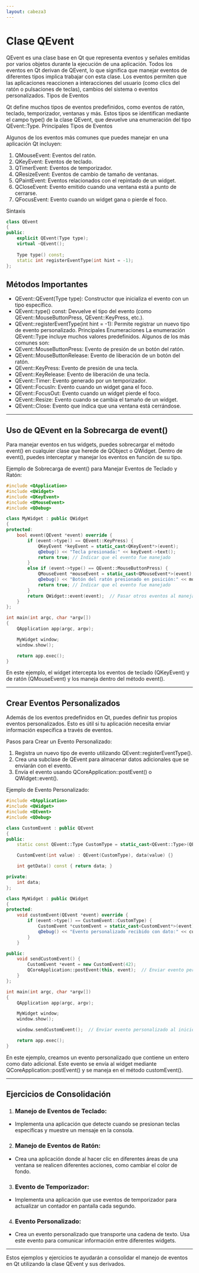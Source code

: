 ```yaml
---
layout: cabeza3
---
```


# Clase QEvent
QEvent es una clase base en Qt que representa eventos y señales emitidas por varios objetos durante la ejecución de una aplicación. Todos los eventos en Qt derivan de QEvent, lo que significa que manejar eventos de diferentes tipos implica trabajar con esta clase. Los eventos permiten que las aplicaciones reaccionen a interacciones del usuario (como clics del ratón o pulsaciones de teclas), cambios del sistema o eventos personalizados.
Tipos de Eventos

Qt define muchos tipos de eventos predefinidos, como eventos de ratón, teclado, temporizador, ventanas y más. Estos tipos se identifican mediante el campo type() de la clase QEvent, que devuelve una enumeración del tipo QEvent::Type.
Principales Tipos de Eventos

Algunos de los eventos más comunes que puedes manejar en una aplicación Qt incluyen:
1.	QMouseEvent: Eventos del ratón.
2.	QKeyEvent: Eventos de teclado.
3.	QTimerEvent: Eventos de temporizador.
4.	QResizeEvent: Eventos de cambio de tamaño de ventanas.
5.	QPaintEvent: Eventos relacionados con el repintado de un widget.
6.	QCloseEvent: Evento emitido cuando una ventana está a punto de cerrarse.
7.	QFocusEvent: Evento cuando un widget gana o pierde el foco.

Sintaxis
```cpp
class QEvent
{
public:
    explicit QEvent(Type type);
    virtual ~QEvent();
    
    Type type() const;
    static int registerEventType(int hint = -1);
};
```
## Métodos Importantes
- QEvent::QEvent(Type type): Constructor que inicializa el evento con un tipo específico.
- QEvent::type() const: Devuelve el tipo del evento (como QEvent::MouseButtonPress, QEvent::KeyPress, etc.).
- QEvent::registerEventType(int hint = -1): Permite registrar un nuevo tipo de evento personalizado.
Principales Enumeraciones
La enumeración QEvent::Type incluye muchos valores predefinidos. Algunos de los más comunes son:
- QEvent::MouseButtonPress: Evento de presión de un botón del ratón.
- QEvent::MouseButtonRelease: Evento de liberación de un botón del ratón.
- QEvent::KeyPress: Evento de presión de una tecla.
- QEvent::KeyRelease: Evento de liberación de una tecla.
- QEvent::Timer: Evento generado por un temporizador.
- QEvent::FocusIn: Evento cuando un widget gana el foco.
- QEvent::FocusOut: Evento cuando un widget pierde el foco.
- QEvent::Resize: Evento cuando se cambia el tamaño de un widget.
- QEvent::Close: Evento que indica que una ventana está cerrándose.
***
## Uso de QEvent en la Sobrecarga de event()
Para manejar eventos en tus widgets, puedes sobrecargar el método event() en cualquier clase que herede de QObject o QWidget. Dentro de event(), puedes interceptar y manejar los eventos en función de su tipo.

Ejemplo de Sobrecarga de event() para Manejar Eventos de Teclado y Ratón:
```cpp
#include <QApplication>
#include <QWidget>
#include <QKeyEvent>
#include <QMouseEvent>
#include <QDebug>

class MyWidget : public QWidget
{
protected:
    bool event(QEvent *event) override {
        if (event->type() == QEvent::KeyPress) {
            QKeyEvent *keyEvent = static_cast<QKeyEvent*>(event);
            qDebug() << "Tecla presionada:" << keyEvent->text();
            return true; // Indicar que el evento fue manejado
        }
        else if (event->type() == QEvent::MouseButtonPress) {
            QMouseEvent *mouseEvent = static_cast<QMouseEvent*>(event);
            qDebug() << "Botón del ratón presionado en posición:" << mouseEvent->pos();
            return true; // Indicar que el evento fue manejado
        }
        return QWidget::event(event);  // Pasar otros eventos al manejador por defecto
    }
};

int main(int argc, char *argv[])
{
    QApplication app(argc, argv);

    MyWidget window;
    window.show();

    return app.exec();
}
```
En este ejemplo, el widget intercepta los eventos de teclado (QKeyEvent) y de ratón (QMouseEvent) y los maneja dentro del método event().
***
## Crear Eventos Personalizados
Además de los eventos predefinidos en Qt, puedes definir tus propios eventos personalizados. Esto es útil si tu aplicación necesita enviar información específica a través de eventos.

Pasos para Crear un Evento Personalizado:
1.	Registra un nuevo tipo de evento utilizando QEvent::registerEventType().
2.	Crea una subclase de QEvent para almacenar datos adicionales que se enviarán con el evento.
3.	Envía el evento usando QCoreApplication::postEvent() o QWidget::event().

Ejemplo de Evento Personalizado:
```cpp
#include <QApplication>
#include <QWidget>
#include <QEvent>
#include <QDebug>

class CustomEvent : public QEvent
{
public:
    static const QEvent::Type CustomType = static_cast<QEvent::Type>(QEvent::registerEventType());

    CustomEvent(int value) : QEvent(CustomType), data(value) {}

    int getData() const { return data; }

private:
    int data;
};

class MyWidget : public QWidget
{
protected:
    void customEvent(QEvent *event) override {
        if (event->type() == CustomEvent::CustomType) {
            CustomEvent *customEvent = static_cast<CustomEvent*>(event);
            qDebug() << "Evento personalizado recibido con dato:" << customEvent->getData();
        }
    }

public:
    void sendCustomEvent() {
        CustomEvent *event = new CustomEvent(42);
        QCoreApplication::postEvent(this, event);  // Enviar evento personalizado
    }
};

int main(int argc, char *argv[])
{
    QApplication app(argc, argv);

    MyWidget window;
    window.show();

    window.sendCustomEvent();  // Enviar evento personalizado al inicio

    return app.exec();
}
```
En este ejemplo, creamos un evento personalizado que contiene un entero como dato adicional. Este evento se envía al widget mediante QCoreApplication::postEvent() y se maneja en el método customEvent().
***
## Ejercicios de Consolidación
1.	### Manejo de Eventos de Teclado: 
- Implementa una aplicación que detecte cuando se presionan teclas específicas y muestre un mensaje en la consola.
2.	### Manejo de Eventos de Ratón: 
- Crea una aplicación donde al hacer clic en diferentes áreas de una ventana se realicen diferentes acciones, como cambiar el color de fondo.
3.	### Evento de Temporizador: 
- Implementa una aplicación que use eventos de temporizador para actualizar un contador en pantalla cada segundo.
4.	### Evento Personalizado: 
- Crea un evento personalizado que transporte una cadena de texto. Usa este evento para comunicar información entre diferentes widgets.
***
Estos ejemplos y ejercicios te ayudarán a consolidar el manejo de eventos en Qt utilizando la clase QEvent y sus derivados.

